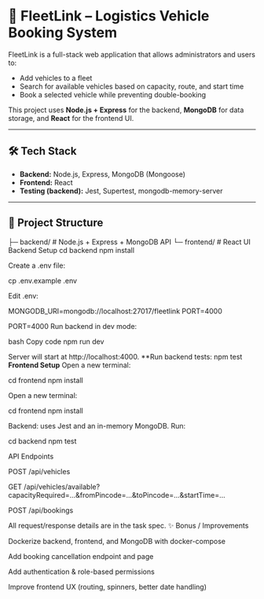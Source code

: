 # 🚚 FleetLink – Logistics Vehicle Booking System

FleetLink is a full-stack web application that allows administrators and users to:

- Add vehicles to a fleet  
- Search for available vehicles based on capacity, route, and start time  
- Book a selected vehicle while preventing double-booking  

This project uses **Node.js + Express** for the backend, **MongoDB** for data storage, and **React** for the frontend UI.

---

## 🛠 Tech Stack
- **Backend:** Node.js, Express, MongoDB (Mongoose)
- **Frontend:** React
- **Testing (backend):** Jest, Supertest, mongodb-memory-server

---

## 📂 Project Structure
├─ backend/ # Node.js + Express + MongoDB API
└─ frontend/ # React UI
Backend Setup
cd backend
npm install

Create a .env file:

cp .env.example .env


Edit .env:

MONGODB_URI=mongodb://localhost:27017/fleetlink
PORT=4000

PORT=4000
Run backend in dev mode:

bash
Copy code
npm run dev

Server will start at http://localhost:4000.
**Run backend tests:
npm test
**Frontend Setup**
Open a new terminal:

cd frontend
npm install

Open a new terminal:

cd frontend
npm install

Backend: uses Jest and an in-memory MongoDB. Run:

cd backend
npm test

API Endpoints

POST /api/vehicles

GET /api/vehicles/available?capacityRequired=...&fromPincode=...&toPincode=...&startTime=...

POST /api/bookings

All request/response details are in the task spec.
✨ Bonus / Improvements

Dockerize backend, frontend, and MongoDB with docker-compose

Add booking cancellation endpoint and page

Add authentication & role-based permissions

Improve frontend UX (routing, spinners, better date handling)


